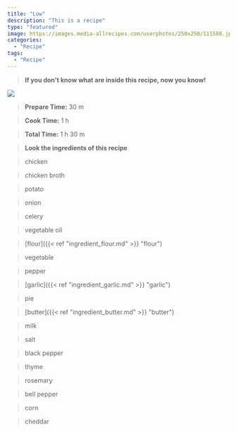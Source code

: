 ```yaml
---
title: "Low"
description: "This is a recipe"
type: "featured"
image: https://images.media-allrecipes.com/userphotos/250x250/111588.jpg
categories: 
  - "Recipe"
tags: 
  - "Recipe"
---
```



>**If you don't know what are inside this recipe, now you know!**

![](../images/Recipes-Banner.jpg)
> **Prepare Time:** 30 m


> **Cook Time:** 1 h


> **Total Time:** 1 h 30 m

> **Look the ingredients of this recipe**

> chicken

> chicken broth

> potato

> onion

> celery

> vegetable oil

> [flour]({{< ref "ingredient_flour.md" >}} "flour")

> vegetable

> pepper

> [garlic]({{< ref "ingredient_garlic.md" >}} "garlic")

> pie

> [butter]({{< ref "ingredient_butter.md" >}} "butter")

> milk

> salt

> black pepper

> thyme

> rosemary

> bell pepper

> corn

> cheddar

